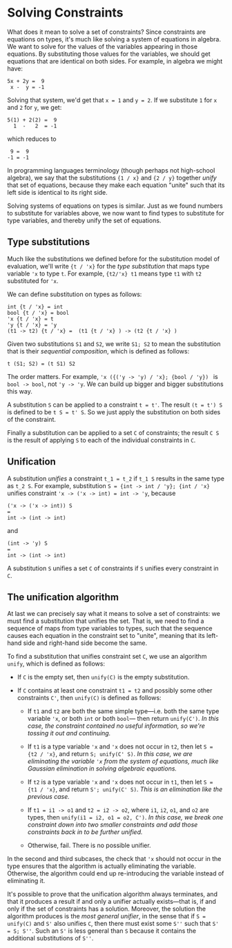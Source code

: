 # Solving Constraints

What does it mean to solve a set of constraints? Since constraints are equations
on types, it's much like solving a system of equations in algebra. We want to
solve for the values of the variables appearing in those equations.  By
substituting those values for the variables, we should get equations that
are identical on both sides.  For example, in algebra we might have:
```
5x + 2y =  9
 x -  y = -1
```
Solving that system, we'd get that `x = 1` and `y = 2`.  If we substitute
`1` for `x` and `2` for `y`, we get:
```
5(1) + 2(2) =  9
  1  -   2  = -1
```
which reduces to
```
 9 =  9
-1 = -1
```
In programming languages terminology (though perhaps not high-school algebra),
we say that the substitutions `{1 / x}` and `{2 / y}` together *unify* that set
of equations, because they make each equation "unite" such that its left side is
identical to its right side.

Solving systems of equations on types is similar.  Just as we found numbers
to substitute for variables above, we now want to find types to substitute
for type variables, and thereby unify the set of equations.

## Type substitutions

Much like the substitutions we defined before for the substitution model of
evaluation, we'll write `{t / 'x}` for the *type substitution* that maps type
variable `'x` to type `t`. For example, `{t2/'x} t1` means type `t1` with
`t2` substituted for `'x`.

We can define substitution on types as follows:
```
int {t / 'x} = int
bool {t / 'x} = bool
'x {t / 'x} = t
'y {t / 'x} = 'y
(t1 -> t2) {t / 'x} =  (t1 {t / 'x} ) -> (t2 {t / 'x} )
```

Given two substitutions `S1` and `S2`, we write `S1; S2` to mean the
substitution that is their *sequential composition*, which is defined as
follows:
```
t (S1; S2) = (t S1) S2
```
The order matters. For example, `'x ({('y -> 'y) / 'x}; {bool / 'y}) ` is
`bool -> bool`, not `'y -> 'y`. We can build up bigger and bigger substitutions
this way.

A substitution `S` can be applied to a constraint `t = t'`. The result
`(t = t') S` is defined to be `t S = t' S`. So we just apply the
substitution on both sides of the constraint.

Finally a substitution can be applied to a set `C` of constraints; the result
`C S` is the result of applying `S` to each of the individual constraints in
`C`.

## Unification

A substitution *unifies* a constraint `t_1 = t_2` if `t_1 S` results in the same
type as `t_2 S`. For example, substitution `S = {int -> int / 'y}; {int / 'x}`
unifies constraint `'x -> ('x -> int) = int -> 'y`, because
```
('x -> ('x -> int)) S
=
int -> (int -> int)
```
and
```
(int -> 'y) S
=
int -> (int -> int)
```

A substitution `S` unifies a set `C` of constraints if `S` unifies every
constraint in `C`.

## The unification algorithm

At last we can precisely say what it means to solve a set of constraints:
we must find a substitution that unifies the set.  That is, we need to find
a sequence of maps from type variables to types, such that the sequence causes
each equation in the constraint set to "unite", meaning that its left-hand
side and right-hand side become the same.

To find a substitution that unifies constraint set `C`, we use an algorithm
`unify`, which is defined as follows:

- If `C` is the empty set, then `unify(C)` is the empty substitution.

- If `C` contains at least one constraint `t1 = t2` and possibly some other
  constraints `C'`, then `unify(C)` is defined as follows:

    - If `t1` and `t2` are both the same simple type&mdash;i.e. both the same
      type variable `'x`, or both `int` or both `bool`&mdash; then return
      `unify(C')`. *In this case, the constraint contained no useful
      information, so we're tossing it out and continuing.*

    - If `t1` is a type variable `'x` and `'x` does not occur in `t2`, 
      then let `S = {t2 / 'x}`, and return `S; unify(C' S)`.  *In this case,
      we are eliminating the variable `'x` from the system of equations, much
      like Gaussian elimination in solving algebraic equations.*

    - If `t2` is a type variable `'x` and `'x` does not occur in `t1`, 
      then let `S = {t1 / 'x}`, and return `S'; unify(C' S)`. *This is an
      elimination like the previous case.*

    - If `t1 = i1 -> o1` and `t2 = i2 -> o2`, where `i1`, `i2`, `o1`, and `o2`
      are types, then `unify(i1 = i2, o1 = o2, C')`.  *In this case, we
      break one constraint down into two smaller constraints and add those
      constraints back in to be further unified.*

    - Otherwise, fail. There is no possible unifier.

<!--    
    - if `t = t0 * t1` and `t' = t'0 * t'1`,
      then let `C''` be the union of `C'` with the constraints
      `t0 = t'0` and `t1 = t'1`, and return `unify(C'')`.
      
    - if `t = (t0, ..., tn) tc` and `t' = (t'0, ..., t'n) tc` for some 
      type constructor `tc`,
      then let `C''` be the union of `C'` with the constraints
      `ti = t'i`, and return `unify(C'')`.
-->

In the second and third subcases, the check that `'x` should not occur in the
type ensures that the algorithm is actually eliminating the variable. Otherwise,
the algorithm could end up re-introducing the variable instead of eliminating
it.

It's possible to prove that the unification algorithm always terminates, and
that it produces a result if and only a unifier actually exists&mdash;that is,
if and only if the set of constraints has a solution. Moreover, the solution the
algorithm produces is the *most general unifier*, in the sense that if
`S = unify(C)` and `S'` also unifies `C`, then there must exist some `S''` such
that `S' = S; S''`. Such an `S'` is less general than `S` because it contains
the additional substitutions of `S''`.

